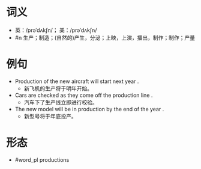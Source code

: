 # 词义
- 英：/prəˈdʌkʃn/； 美：/prəˈdʌkʃn/
- #n 生产；制造；(自然的)产生，分泌；上映，上演，播出，制作；制作；产量
# 例句
- Production of the new aircraft will start next year .
	- 新飞机的生产将于明年开始。
- Cars are checked as they come off the production line .
	- 汽车下了生产线立即进行校验。
- The new model will be in production by the end of the year .
	- 新型号将于年底投产。
# 形态
- #word_pl productions
